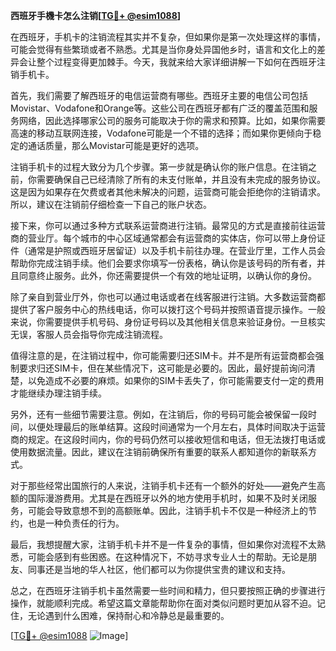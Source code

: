 **西班牙手機卡怎么注销[[TG💪+ @esim1088](https://t.me/s/esim1088)]**

在西班牙，手机卡的注销流程其实并不复杂，但如果你是第一次处理这样的事情，可能会觉得有些繁琐或者不熟悉。尤其是当你身处异国他乡时，语言和文化上的差异会让整个过程变得更加棘手。今天，我就来给大家详细讲解一下如何在西班牙注销手机卡。

首先，我们需要了解西班牙的电信运营商有哪些。西班牙主要的电信公司包括Movistar、Vodafone和Orange等。这些公司在西班牙都有广泛的覆盖范围和服务网络，因此选择哪家公司的服务可能取决于你的需求和预算。比如，如果你需要高速的移动互联网连接，Vodafone可能是一个不错的选择；而如果你更倾向于稳定的通话质量，那么Movistar可能是更好的选项。

注销手机卡的过程大致分为几个步骤。第一步就是确认你的账户信息。在注销之前，你需要确保自己已经清除了所有的未支付账单，并且没有未完成的服务协议。这是因为如果存在欠费或者其他未解决的问题，运营商可能会拒绝你的注销请求。所以，建议在注销前仔细检查一下自己的账户状态。

接下来，你可以通过多种方式联系运营商进行注销。最常见的方式是直接前往运营商的营业厅。每个城市的中心区域通常都会有运营商的实体店，你可以带上身份证件（通常是护照或西班牙居留证）以及手机卡前往办理。在营业厅里，工作人员会帮助你完成注销手续。他们会要求你填写一份表格，确认你是该号码的所有者，并且同意终止服务。此外，你还需要提供一个有效的地址证明，以确认你的身份。

除了亲自到营业厅外，你也可以通过电话或者在线客服进行注销。大多数运营商都提供了客户服务中心的热线电话，你可以拨打这个号码并按照语音提示操作。一般来说，你需要提供手机号码、身份证号码以及其他相关信息来验证身份。一旦核实无误，客服人员会指导你完成注销流程。

值得注意的是，在注销过程中，你可能需要归还SIM卡。并不是所有运营商都会强制要求归还SIM卡，但在某些情况下，这可能是必要的。因此，最好提前询问清楚，以免造成不必要的麻烦。如果你的SIM卡丢失了，你可能需要支付一定的费用才能继续办理注销手续。

另外，还有一些细节需要注意。例如，在注销后，你的号码可能会被保留一段时间，以便处理最后的账单结算。这段时间通常为一个月左右，具体时间取决于运营商的规定。在这段时间内，你的号码仍然可以接收短信和电话，但无法拨打电话或使用数据流量。因此，建议在注销前确保所有重要的联系人都知道你的新联系方式。

对于那些经常出国旅行的人来说，注销手机卡还有一个额外的好处——避免产生高额的国际漫游费用。尤其是在西班牙以外的地方使用手机时，如果不及时关闭服务，可能会导致意想不到的高额账单。因此，注销手机卡不仅是一种经济上的节约，也是一种负责任的行为。

最后，我想提醒大家，注销手机卡并不是一件复杂的事情，但如果你对流程不太熟悉，可能会感到有些困惑。在这种情况下，不妨寻求专业人士的帮助。无论是朋友、同事还是当地的华人社区，他们都可以为你提供宝贵的建议和支持。

总之，在西班牙注销手机卡虽然需要一些时间和精力，但只要按照正确的步骤进行操作，就能顺利完成。希望这篇文章能帮助你在面对类似问题时更加从容不迫。记住，无论遇到什么困难，保持耐心和冷静总是最重要的。

[[TG💪+ @esim1088](https://t.me/s/esim1088) ![Image](https://i.postimg.cc/4NQfJmqS/Snipaste-2025-05-13-00-14-12.png)]